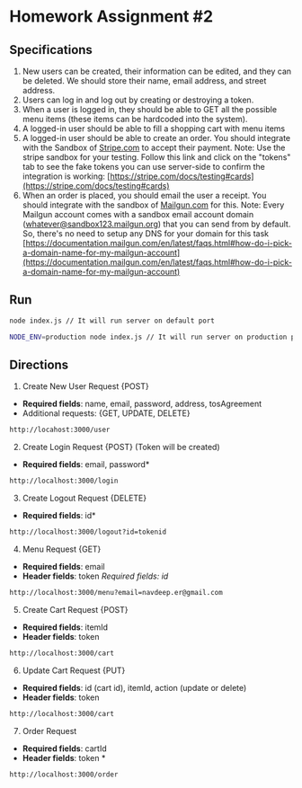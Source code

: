 # Homework Assignment #2

## Specifications
1. New users can be created, their information can be edited, and they can be deleted. We should store their name, email address, and street address.
2. Users can log in and log out by creating or destroying a token.
3. When a user is logged in, they should be able to GET all the possible menu items (these items can be hardcoded into the system).
4. A logged-in user should be able to fill a shopping cart with menu items
5. A logged-in user should be able to create an order. You should integrate with the Sandbox of [Stripe.com](https://stripe.com/) to accept their payment. Note: Use the stripe sandbox for your testing. Follow this link and click on the "tokens" tab to see the fake tokens you can use server-side to confirm the integration is working: [https://stripe.com/docs/testing#cards](https://stripe.com/docs/testing#cards)
6. When an order is placed, you should email the user a receipt. You should integrate with the sandbox of [Mailgun.com](http://mailgun.com/) for this. Note: Every Mailgun account comes with a sandbox email account domain (whatever@sandbox123.mailgun.org) that you can send from by default. So, there's no need to setup any DNS for your domain for this task [https://documentation.mailgun.com/en/latest/faqs.html#how-do-i-pick-a-domain-name-for-my-mailgun-account](https://documentation.mailgun.com/en/latest/faqs.html#how-do-i-pick-a-domain-name-for-my-mailgun-account)

## Run
```bash
node index.js // It will run server on default port

NODE_ENV=production node index.js // It will run server on production port
```

## Directions
1. Create New User Request {POST}
* **Required fields**: name, email, password, address, tosAgreement
* Additional requests: {GET, UPDATE, DELETE}
```bash
http://locahost:3000/user
```

2. Create Login Request {POST} (Token will be created)
* **Required fields**: email, password*
```bash
http://localhost:3000/login
```

3. Create Logout Request {DELETE}
* **Required fields**: id*
```bash
http://localhost:3000/logout?id=tokenid
```
4. Menu Request {GET}
* **Required fields**: email
* **Header fields**: token
<i>Required fields: id</i>
```bash
http://localhost:3000/menu?email=navdeep.er@gmail.com
```
5. Create Cart Request {POST}
* **Required fields**: itemId
* **Header fields**: token
```bash
http://localhost:3000/cart
```
6. Update Cart Request {PUT}
* **Required fields**: id (cart id), itemId, action (update or delete) 
* **Header fields**: token
```bash
http://localhost:3000/cart
```
7. Order Request
* **Required fields**: cartId 
* **Header fields**: token *
```bash
http://localhost:3000/order
```


